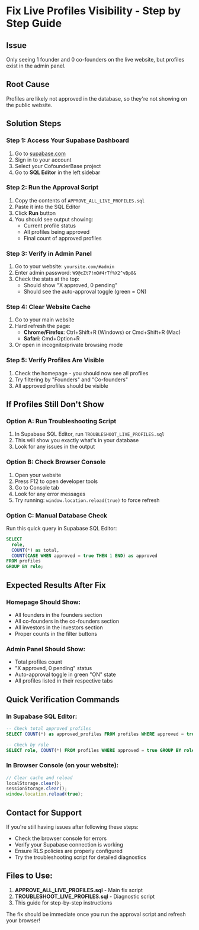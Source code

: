 # Fix Live Profiles Visibility - Step by Step Guide

## Issue
Only seeing 1 founder and 0 co-founders on the live website, but profiles exist in the admin panel.

## Root Cause
Profiles are likely not approved in the database, so they're not showing on the public website.

## Solution Steps

### Step 1: Access Your Supabase Dashboard
1. Go to [supabase.com](https://supabase.com)
2. Sign in to your account
3. Select your CofounderBase project
4. Go to **SQL Editor** in the left sidebar

### Step 2: Run the Approval Script
1. Copy the contents of `APPROVE_ALL_LIVE_PROFILES.sql`
2. Paste it into the SQL Editor
3. Click **Run** button
4. You should see output showing:
   - Current profile status
   - All profiles being approved
   - Final count of approved profiles

### Step 3: Verify in Admin Panel
1. Go to your website: `yoursite.com/#admin`
2. Enter admin password: `W9@cZt7!mQ#4rTf%X2^vBp8&`
3. Check the stats at the top:
   - Should show "X approved, 0 pending"
   - Should see the auto-approval toggle (green = ON)

### Step 4: Clear Website Cache
1. Go to your main website
2. Hard refresh the page:
   - **Chrome/Firefox**: Ctrl+Shift+R (Windows) or Cmd+Shift+R (Mac)
   - **Safari**: Cmd+Option+R
3. Or open in incognito/private browsing mode

### Step 5: Verify Profiles Are Visible
1. Check the homepage - you should now see all profiles
2. Try filtering by "Founders" and "Co-founders"
3. All approved profiles should be visible

## If Profiles Still Don't Show

### Option A: Run Troubleshooting Script
1. In Supabase SQL Editor, run `TROUBLESHOOT_LIVE_PROFILES.sql`
2. This will show you exactly what's in your database
3. Look for any issues in the output

### Option B: Check Browser Console
1. Open your website
2. Press F12 to open developer tools
3. Go to Console tab
4. Look for any error messages
5. Try running: `window.location.reload(true)` to force refresh

### Option C: Manual Database Check
Run this quick query in Supabase SQL Editor:
```sql
SELECT 
  role,
  COUNT(*) as total,
  COUNT(CASE WHEN approved = true THEN 1 END) as approved
FROM profiles 
GROUP BY role;
```

## Expected Results After Fix

### Homepage Should Show:
- All founders in the founders section
- All co-founders in the co-founders section  
- All investors in the investors section
- Proper counts in the filter buttons

### Admin Panel Should Show:
- Total profiles count
- "X approved, 0 pending" status
- Auto-approval toggle in green "ON" state
- All profiles listed in their respective tabs

## Quick Verification Commands

### In Supabase SQL Editor:
```sql
-- Check total approved profiles
SELECT COUNT(*) as approved_profiles FROM profiles WHERE approved = true;

-- Check by role
SELECT role, COUNT(*) FROM profiles WHERE approved = true GROUP BY role;
```

### In Browser Console (on your website):
```javascript
// Clear cache and reload
localStorage.clear();
sessionStorage.clear();
window.location.reload(true);
```

## Contact for Support
If you're still having issues after following these steps:
- Check the browser console for errors
- Verify your Supabase connection is working
- Ensure RLS policies are properly configured
- Try the troubleshooting script for detailed diagnostics

## Files to Use:
1. **APPROVE_ALL_LIVE_PROFILES.sql** - Main fix script
2. **TROUBLESHOOT_LIVE_PROFILES.sql** - Diagnostic script
3. This guide for step-by-step instructions

The fix should be immediate once you run the approval script and refresh your browser!